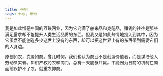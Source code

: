 ```yaml
---
title: 带到
tags: 书写, 带到
---
```



我是如此憎恶中国的互联网业，因为它充满了舶来品和克隆品，赚钱的往往是那些满足需求却不能提升人类生活品质的东西。但我又是如此热情地投入到其中，因为它虽然不能创造多少这世上没有的东西，却可以把这世界上有的东西带到需要它们的人身边。

原创如农，克隆如商。曾几时何，我们也认为商业不是创造价值者，而是谋取他人劳动果实者。知识产权的农和商们，总有一天能够共赢。不能因为目前的机制在商面前保护不了农，就重农抑商。

